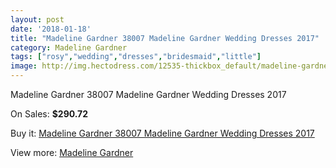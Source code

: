 ```yaml
---
layout: post
date: '2018-01-18'
title: "Madeline Gardner 38007 Madeline Gardner Wedding Dresses 2017"
category: Madeline Gardner
tags: ["rosy","wedding","dresses","bridesmaid","little"]
image: http://img.hectodress.com/12535-thickbox_default/madeline-gardner-38007-madeline-gardner-wedding-dresses-2013.jpg
---
```

Madeline Gardner 38007 Madeline Gardner Wedding Dresses 2017

On Sales: **$290.72**
<a href="https://www.hectodress.com/madeline-gardner/6156-madeline-gardner-38007-madeline-gardner-wedding-dresses-2013.html"><amp-img layout="responsive" width="600" height="600" src="//img.hectodress.com/12535-thickbox_default/madeline-gardner-38007-madeline-gardner-wedding-dresses-2013.jpg" alt="Madeline Gardner 38007 Madeline Gardner Wedding Dresses 2017 0" /></a>
<a href="https://www.hectodress.com/madeline-gardner/6156-madeline-gardner-38007-madeline-gardner-wedding-dresses-2013.html"><amp-img layout="responsive" width="600" height="600" src="//img.hectodress.com/12537-thickbox_default/madeline-gardner-38007-madeline-gardner-wedding-dresses-2013.jpg" alt="Madeline Gardner 38007 Madeline Gardner Wedding Dresses 2017 1" /></a>
<a href="https://www.hectodress.com/madeline-gardner/6156-madeline-gardner-38007-madeline-gardner-wedding-dresses-2013.html"><amp-img layout="responsive" width="600" height="600" src="//img.hectodress.com/12536-thickbox_default/madeline-gardner-38007-madeline-gardner-wedding-dresses-2013.jpg" alt="Madeline Gardner 38007 Madeline Gardner Wedding Dresses 2017 2" /></a>

Buy it: [Madeline Gardner 38007 Madeline Gardner Wedding Dresses 2017](https://www.hectodress.com/madeline-gardner/6156-madeline-gardner-38007-madeline-gardner-wedding-dresses-2013.html "Madeline Gardner 38007 Madeline Gardner Wedding Dresses 2017")

View more: [Madeline Gardner](https://www.hectodress.com/107-madeline-gardner "Madeline Gardner")